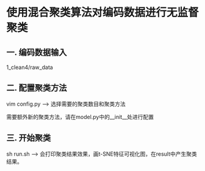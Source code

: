 # 使用混合聚类算法对编码数据进行无监督聚类
  
## 一. 编码数据输入
1_clean4/raw_data  

## 二. 配置聚类方法  
vim config.py --> 选择需要的聚类数目和聚类方法  

需要额外新的聚类方法，请在model.py中的__init__处进行配置  

## 三. 开始聚类  
sh run.sh --> 会打印聚类结果效果，画t-SNE特征可视化图，在result中产生聚类结果。